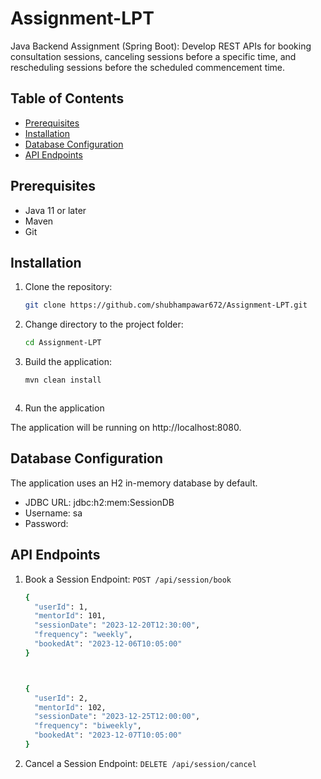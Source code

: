 # Assignment-LPT
Java Backend Assignment (Spring Boot): Develop REST APIs for booking consultation sessions, canceling sessions before a specific time, and rescheduling sessions before the scheduled commencement time.

## Table of Contents

- [Prerequisites](#prerequisites)
- [Installation](#installation)
- [Database Configuration](#database-configuration)
- [API Endpoints](#api-endpoints)

## Prerequisites

- Java 11 or later
- Maven
- Git

## Installation

1. Clone the repository:

   ```bash
   git clone https://github.com/shubhampawar672/Assignment-LPT.git
   
2. Change directory to the project folder:

   ```bash
   cd Assignment-LPT


3. Build the application:

   ```bash
   mvn clean install



4. Run the application



The application will be running on http://localhost:8080.





## Database Configuration
The application uses an H2 in-memory database by default. 

- JDBC URL: jdbc:h2:mem:SessionDB
- Username: sa
- Password: 



## API Endpoints

1. Book a Session
Endpoint: `POST /api/session/book`

   ```bash
   {
     "userId": 1,
     "mentorId": 101,
     "sessionDate": "2023-12-20T12:30:00",
     "frequency": "weekly",
     "bookedAt": "2023-12-06T10:05:00"
   }



   {
     "userId": 2,
     "mentorId": 102,
     "sessionDate": "2023-12-25T12:00:00",
     "frequency": "biweekly",
     "bookedAt": "2023-12-07T10:05:00"
   }


2. Cancel a Session
Endpoint: `DELETE /api/session/cancel`


